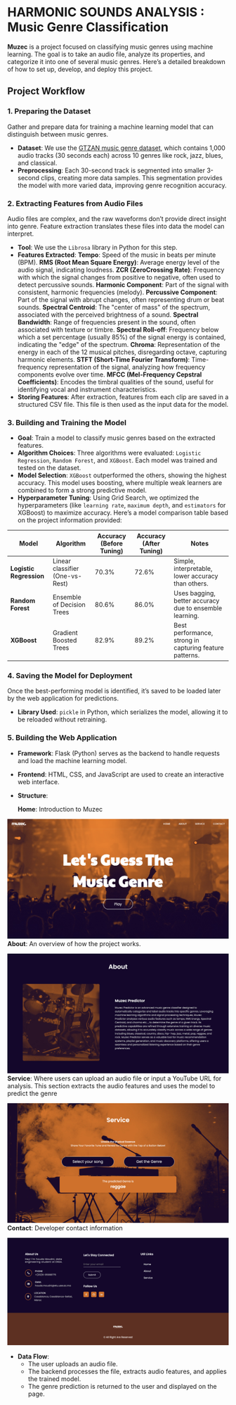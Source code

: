 # HARMONIC SOUNDS ANALYSIS : Music Genre Classification

**Muzec** is a project focused on classifying music genres using machine learning. The goal is to take an audio file, analyze its properties, and categorize it into one of several music genres. Here’s a detailed breakdown of how to set up, develop, and deploy this project.

## Project Workflow

### 1. Preparing the Dataset
   Gather and prepare data for training a machine learning model that can distinguish between music genres.
   - **Dataset**: We use the [GTZAN music genre dataset](https://www.kaggle.com/datasets/andradaolteanu/gtzan-dataset-music-genre-classification), which contains 1,000 audio tracks (30 seconds each) across 10 genres like rock, jazz, blues, and classical.
   - **Preprocessing**: Each 30-second track is segmented into smaller 3-second clips, creating more data samples. This segmentation provides the model with more varied data, improving genre recognition accuracy.

### 2. Extracting Features from Audio Files
   Audio files are complex, and the raw waveforms don’t provide direct insight into genre. Feature extraction translates these files into data the model can interpret.
   - **Tool**: We use the `Librosa` library in Python for this step.
   - **Features Extracted**:
**Tempo**: Speed of the music in beats per minute (BPM).
**RMS (Root Mean Square Energy)**: Average energy level of the audio signal, indicating loudness.
**ZCR (ZeroCrossing Rate)**: Frequency with which the signal changes from positive to negative, often used to detect percussive sounds.
**Harmonic Component**: Part of the signal with consistent, harmonic frequencies (melody).
**Percussive Component**: Part of the signal with abrupt changes, often representing drum or beat sounds.
**Spectral Centroid**: The "center of mass" of the spectrum, associated with the perceived brightness of a sound.
**Spectral Bandwidth**: Range of frequencies present in the sound, often associated with texture or timbre.
**Spectral Roll-off**: Frequency below which a set percentage (usually 85%) of the signal energy is contained, indicating the "edge" of the spectrum.
**Chroma**: Representation of the energy in each of the 12 musical pitches, disregarding octave, capturing harmonic elements.
**STFT (Short-Time Fourier Transform)**: Time-frequency representation of the signal, analyzing how frequency components evolve over time.
**MFCC (Mel-Frequency Cepstral Coefficients)**: Encodes the timbral qualities of the sound, useful for identifying vocal and instrument characteristics.
   - **Storing Features**: After extraction, features from each clip are saved in a structured CSV file. This file is then used as the input data for the model.

### 3. Building and Training the Model
   - **Goal**: Train a model to classify music genres based on the extracted features.
   - **Algorithm Choices**: Three algorithms were evaluated: `Logistic Regression`, `Random Forest`, and `XGBoost`. Each model was trained and tested on the dataset.
   - **Model Selection**: `XGBoost` outperformed the others, showing the highest accuracy. This model uses boosting, where multiple weak learners are combined to form a strong predictive model.
   - **Hyperparameter Tuning**: Using Grid Search, we optimized the hyperparameters (like `learning rate`, `maximum depth`, and `estimators` for XGBoost) to maximize accuracy.
Here’s a model comparison table based on the project information provided:

| **Model**               | **Algorithm**               | **Accuracy (Before Tuning)** | **Accuracy (After Tuning)** | **Notes**                                          |
|-------------------------|-----------------------------|------------------------------|-----------------------------|---------------------------------------------------|
| **Logistic Regression** | Linear classifier (One-vs-Rest) | 70.3%                        | 72.6%                   | Simple, interpretable, lower accuracy than others.|
| **Random Forest**       | Ensemble of Decision Trees  | 80.6%                        | 86.0%                       | Uses bagging, better accuracy due to ensemble learning. |
| **XGBoost**             | Gradient Boosted Trees      | 82.9%                        | 89.2%                       | Best performance, strong in capturing feature patterns.|


### 4. Saving the Model for Deployment
   Once the best-performing model is identified, it’s saved to be loaded later by the web application for predictions.
   - **Library Used**: `pickle` in Python, which serializes the model, allowing it to be reloaded without retraining.

### 5. Building the Web Application
   - **Framework**: Flask (Python) serves as the backend to handle requests and load the machine learning model.
   - **Frontend**: HTML, CSS, and JavaScript are used to create an interactive web interface.
   -  **Structure**:
     
      **Home**: Introduction to Muzec
      
   ![image](https://github.com/houda-moudni/Music-Genre-Classification/blob/main/static/images/Screens/home_page.png)
      **About**: An overview of how the project works.
     
   ![image](https://github.com/houda-moudni/Music-Genre-Classification/blob/main/static/images/Screens/about_page.png)
      **Service**: Where users can upload an audio file or input a YouTube URL for analysis. This section extracts the audio features and uses the model to predict the genre
     
   ![image](https://github.com/houda-moudni/Music-Genre-Classification/blob/main/static/images/Screens/service_page.png)
      **Contact**: Developer contact information
     
   ![image](https://github.com/houda-moudni/Music-Genre-Classification/blob/main/static/images/Screens/contact_page.png)
    
   - **Data Flow**:
     - The user uploads an audio file.
     - The backend processes the file, extracts audio features, and applies the trained model.
     - The genre prediction is returned to the user and displayed on the page.

